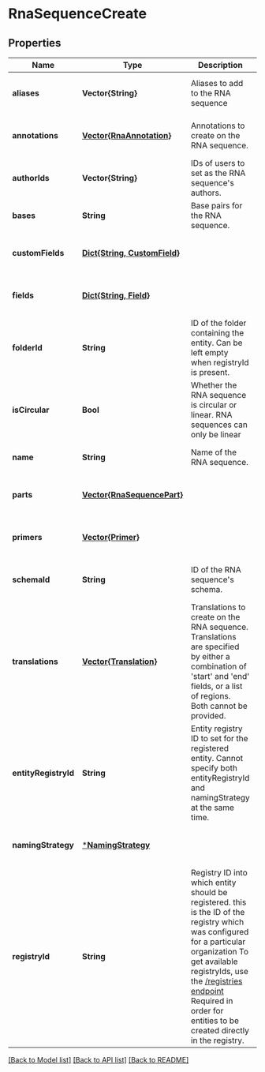 # RnaSequenceCreate


## Properties
Name | Type | Description | Notes
------------ | ------------- | ------------- | -------------
**aliases** | **Vector{String}** | Aliases to add to the RNA sequence | [optional] [default to nothing]
**annotations** | [**Vector{RnaAnnotation}**](RnaAnnotation.md) | Annotations to create on the RNA sequence.  | [optional] [default to nothing]
**authorIds** | **Vector{String}** | IDs of users to set as the RNA sequence&#39;s authors. | [optional] [default to nothing]
**bases** | **String** | Base pairs for the RNA sequence.  | [default to nothing]
**customFields** | [**Dict{String, CustomField}**](CustomField.md) |  | [optional] [default to nothing]
**fields** | [**Dict{String, Field}**](Field.md) |  | [optional] [default to nothing]
**folderId** | **String** | ID of the folder containing the entity. Can be left empty when registryId is present. | [optional] [default to nothing]
**isCircular** | **Bool** | Whether the RNA sequence is circular or linear. RNA sequences can only be linear  | [optional] [default to nothing]
**name** | **String** | Name of the RNA sequence.  | [default to nothing]
**parts** | [**Vector{RnaSequencePart}**](RnaSequencePart.md) |  | [optional] [default to nothing]
**primers** | [**Vector{Primer}**](Primer.md) |  | [optional] [default to nothing]
**schemaId** | **String** | ID of the RNA sequence&#39;s schema.  | [optional] [default to nothing]
**translations** | [**Vector{Translation}**](Translation.md) | Translations to create on the RNA sequence. Translations are specified by either a combination of &#39;start&#39; and &#39;end&#39; fields, or a list of regions. Both cannot be provided.  | [optional] [default to nothing]
**entityRegistryId** | **String** | Entity registry ID to set for the registered entity. Cannot specify both entityRegistryId and namingStrategy at the same time.  | [optional] [default to nothing]
**namingStrategy** | [***NamingStrategy**](NamingStrategy.md) |  | [optional] [default to nothing]
**registryId** | **String** | Registry ID into which entity should be registered. this is the ID of the registry which was configured for a particular organization To get available registryIds, use the [/registries endpoint](#/Registry/listRegistries)  Required in order for entities to be created directly in the registry.  | [optional] [default to nothing]


[[Back to Model list]](../README.md#models) [[Back to API list]](../README.md#api-endpoints) [[Back to README]](../README.md)


